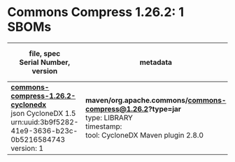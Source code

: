 Commons Compress 1.26.2: 1 SBOMs
=======

| file, spec<br>Serial Number, version| metadata | components<br>by type<br>- libs purl types |
| ----------------------------------- | -------- | ------------------------------------------ |
| **[commons-compress-1.26.2-cyclonedx](maven/org.apache.commons/commons-compress/1.26.2/commons-compress-1.26.2-cyclonedx.json)**<br>json CycloneDX 1.5<br>urn:uuid:3b9f5282-41e9-3636-b23c-0b5216584743<br>version: 1 | **maven/org.apache.commons/commons-compress@1.26.2?type=jar**<br>type: LIBRARY<br>timestamp: <br>tool: CycloneDX Maven plugin 2.8.0 | 8<br>`library`: 8 <br>- `maven`: 8  |
